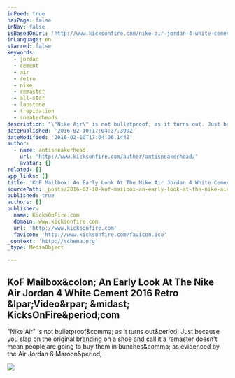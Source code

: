 ```yaml
---
inFeed: true
hasPage: false
inNav: false
isBasedOnUrl: 'http://www.kicksonfire.com/nike-air-jordan-4-white-cement-2016-retro-video/'
inLanguage: en
starred: false
keywords:
  - jordan
  - cement
  - air
  - retro
  - nike
  - remaster
  - all-star
  - lapstone
  - trepidation
  - sneakerheads
description: "\"Nike Air\" is not bulletproof, as it turns out. Just because you slap on the original branding on a shoe and call it a remaster doesn't mean people are going to buy them in bunches, as evidenced by the Air Jordan 6 Maroon."
datePublished: '2016-02-10T17:04:37.309Z'
dateModified: '2016-02-10T17:04:06.144Z'
author:
  - name: antisneakerhead
    url: 'http://www.kicksonfire.com/author/antisneakerhead/'
    avatar: {}
related: []
app_links: []
title: 'KoF Mailbox: An Early Look At The Nike Air Jordan 4 White Cement 2016 Retro (Video) * KicksOnFire.com'
sourcePath: _posts/2016-02-10-kof-mailbox-an-early-look-at-the-nike-air-jordan-4-white-ce.md
published: true
authors: []
publisher:
  name: KicksOnFire.com
  domain: www.kicksonfire.com
  url: 'http://www.kicksonfire.com'
  favicon: 'http://www.kicksonfire.com/favicon.ico'
_context: 'http://schema.org'
_type: MediaObject

---
```

<article style=""><h1>KoF Mailbox&amp;colon; An Early Look At The Nike Air Jordan 4 White Cement 2016 Retro &amp;lpar;Video&amp;rpar; &amp;midast; KicksOnFire&amp;period;com</h1><p>"Nike Air" is not bulletproof&amp;comma; as it turns out&amp;period; Just because you slap on the original branding on a shoe and call it a remaster doesn't mean people are going to buy them in bunches&amp;comma; as evidenced by the Air Jordan 6 Maroon&amp;period;</p><img src="http://5.kicksonfire.net/wp-content/uploads/2016/02/maxresdefault9.jpg?a87140" /></article>